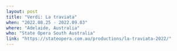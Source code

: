 ```yaml
---
layout: post
title: "Verdi: La traviata"
when: "2022.08.25 - 2022.09.03"
where: "Adelaide, Australia"
who: "State Opera South Australia"
link: "https://stateopera.com.au/productions/la-traviata-2022/"
---
```

